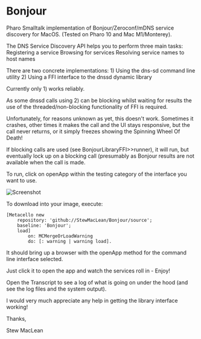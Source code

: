 # Bonjour

Pharo Smalltalk implementation of Bonjour/Zeroconf/mDNS service discovery for MacOS.
(Tested on Pharo 10 and Mac M1/Monterey).

The DNS Service Discovery API helps you to perform three main tasks:
	Registering a service
	Browsing for services
	Resolving service names to host names

There are two concrete implementations:
	1) Using the dns-sd command line utility
	2) Using a FFI interface to the dnssd dynamic library
		
Currently only 1) works reliably.

As some dnssd calls using 2) can be blocking whilst waiting for results the use 
of the threaded/non-blocking functionality of FFI is required. 
	
Unfortunately, for reasons unknown as yet, this doesn't work. Sometimes it crashes, 
other times it makes the call and the UI stays responsive, but the call never returns, 
or it simply freezes showing the Spinning Wheel Of Death!
	
If blocking calls are used (see BonjourLibraryFFI>>runner), it will run, but eventually
lock up on a blocking call (presumably as Bonjour results are not available when the call
is made.
	
To run, click on openApp within the testing category of the interface you want to use.

![Screenshot](screenshot.png)

To download into your image, execute:

	[Metacello new 
		repository: 'github://StewMacLean/Bonjour/source';
		baseline: 'Bonjour';
		load] 
			on: MCMergeOrLoadWarning 
			do: [: warning | warning load].
			
It should bring up a browser with the openApp method for the command line interface selected. 

Just click it to open the app and watch the services roll in - Enjoy! 

Open the Transcript to see a log of what is going on under the hood (and see the log files and the system output).
			
I would very much appreciate any help in getting the library interface working!

Thanks,

Stew MacLean



